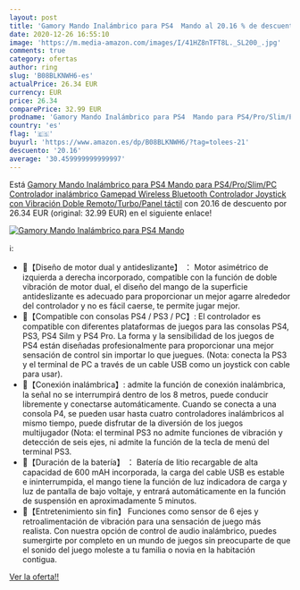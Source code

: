 ```yaml
---
layout: post
title: 'Gamory Mando Inalámbrico para PS4  Mando al 20.16 % de descuento'
date: 2020-12-26 16:55:10
image: 'https://m.media-amazon.com/images/I/41HZ8nTFT8L._SL200_.jpg'
comments: true
category: ofertas
author: ring
slug: 'B08BLKNWH6-es'
actualPrice: 26.34 EUR
currency: EUR
price: 26.34
comparePrice: 32.99 EUR
prodname: 'Gamory Mando Inalámbrico para PS4  Mando para PS4/Pro/Slim/PC  Controlador inalámbrico  Gamepad Wireless Bluetooth Controlador Joystick con Vibración Doble Remoto/Turbo/Panel táctil'
country: 'es'
flag: '🇪🇸'
buyurl: 'https://www.amazon.es/dp/B08BLKNWH6/?tag=tolees-21'
descuento: '20.16'
average: '30.459999999999997'
---
```


Está [Gamory Mando Inalámbrico para PS4  Mando para PS4/Pro/Slim/PC  Controlador inalámbrico  Gamepad Wireless Bluetooth Controlador Joystick con Vibración Doble Remoto/Turbo/Panel táctil](https://www.amazon.es/dp/B08BLKNWH6/?tag=tolees-21) con 20.16 de descuento por 26.34 EUR (original: 32.99 EUR) en el siguiente enlace!

[![Gamory Mando Inalámbrico para PS4  Mando](https://m.media-amazon.com/images/I/41HZ8nTFT8L._SL200_.jpg)](https://www.amazon.es/dp/B08BLKNWH6/?tag=tolees-21)

ℹ️:

- 🌹【Diseño de motor dual y antideslizante】 ： Motor asimétrico de izquierda a derecha incorporado, compatible con la función de doble vibración de motor dual, el diseño del mango de la superficie antideslizante es adecuado para proporcionar un mejor agarre alrededor del controlador y no es fácil caerse, te permite jugar mejor.
- 🌹【Compatible con consolas PS4 / PS3 / PC】: El controlador es compatible con diferentes plataformas de juegos para las consolas PS4, PS3, PS4 Silm y PS4 Pro. La forma y la sensibilidad de los juegos de PS4 están diseñadas profesionalmente para proporcionar una mejor sensación de control sin importar lo que juegues. (Nota: conecta la PS3 y el terminal de PC a través de un cable USB como un joystick con cable para usar).
- 🌹【Conexión inalámbrica】: admite la función de conexión inalámbrica, la señal no se interrumpirá dentro de los 8 metros, puede conducir libremente y conectarse automáticamente. Cuando se conecta a una consola P4, se pueden usar hasta cuatro controladores inalámbricos al mismo tiempo, puede disfrutar de la diversión de los juegos multijugador (Nota: el terminal PS3 no admite funciones de vibración y detección de seis ejes, ni admite la función de la tecla de menú del terminal PS3.
- 🌹【Duración de la batería】 ： Batería de litio recargable de alta capacidad de 600 mAH incorporada, la carga del cable USB es estable e ininterrumpida, el mango tiene la función de luz indicadora de carga y luz de pantalla de bajo voltaje, y entrará automáticamente en la función de suspensión en aproximadamente 5 minutos.
- 🌹【Entretenimiento sin fin】 Funciones como sensor de 6 ejes y retroalimentación de vibración para una sensación de juego más realista. Con nuestra opción de control de audio inalámbrico, puedes sumergirte por completo en un mundo de juegos sin preocuparte de que el sonido del juego moleste a tu familia o novia en la habitación contigua.

[Ver la oferta!!](https://www.amazon.es/dp/B08BLKNWH6/?tag=tolees-21)
